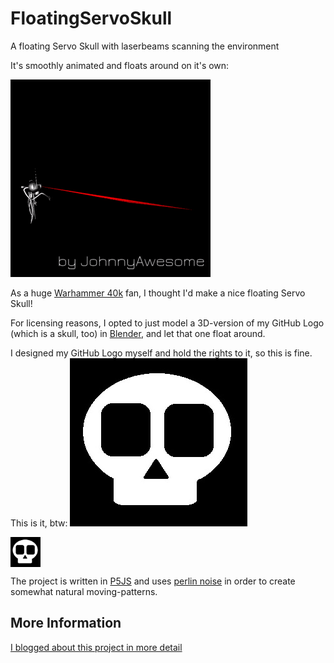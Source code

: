 # FloatingServoSkull

A floating Servo Skull with laserbeams scanning the environment

It's smoothly animated and floats around on it's own:

 ![Floating Skull](https://raw.githubusercontent.com/johnnyawesome/FloatingServoSkull/master/FloatingServoSkull/DemoImages/FloatingServoSkull.gif)
 
 As a huge [Warhammer 40k](https://en.wikipedia.org/wiki/Warhammer_40,000) fan, I thought I'd make a nice floating Servo Skull!
 
 For licensing reasons, I opted to just model a 3D-version of my GitHub Logo (which is a skull, too) in [Blender](https://www.blender.org/), and let that one float around.
 
 I designed my GitHub Logo myself and hold the rights to it, so this is fine. This is it, btw:
 ![My GitHub Logo](https://raw.githubusercontent.com/johnnyawesome/FloatingServoSkull/master/FloatingServoSkull/DemoImages/MySkull.jpg)
 
 <img src="https://raw.githubusercontent.com/johnnyawesome/FloatingServoSkull/master/FloatingServoSkull/DemoImages/MySkull.jpg" align="center" height="48" width="48" >

The project is written in [P5JS](https://p5js.org/) and uses [perlin noise](https://p5js.org/reference/#/p5/noise) in order to create somewhat natural moving-patterns.
 
 ## More Information

[I blogged about this project in more detail](https://breaksome.tech/coding-a-floating-servo-skull/)
